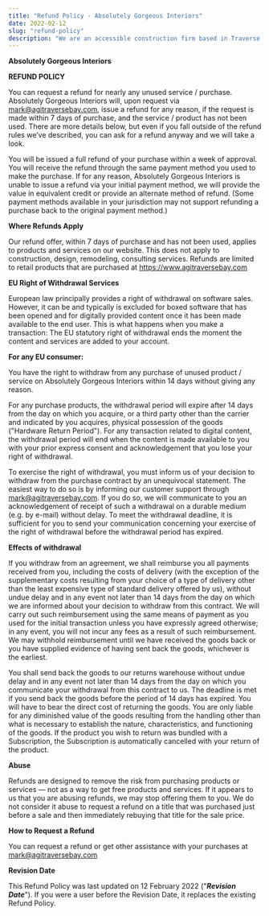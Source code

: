 ```yaml
---
title: "Refund Policy - Absolutely Gorgeous Interiors"
date: 2022-02-12
slug: "refund-policy"
description: "We are an accessible construction firm based in Traverse City, Michigan that specializes in building and remodeling projects that are wheelchair accessible."
---
```


**Absolutely Gorgeous Interiors**

**REFUND POLICY**

You can request a refund for nearly any unused service / purchase. Absolutely Gorgeous Interiors will, upon request via mark@agitraversebay.com, issue a refund for any reason, if the request is made within 7 days of purchase, and the service / product has not been used. There are more details below, but even if you fall outside of the refund rules we’ve described, you can ask for a refund anyway and we will take a look.

You will be issued a full refund of your purchase within a week of approval. You will receive the refund through the same payment method you used to make the purchase. If for any reason, Absolutely Gorgeous Interiors is unable to issue a refund via your initial payment method, we will provide the value in equivalent credit or provide an alternate method of refund. (Some payment methods available in your jurisdiction may not support refunding a purchase back to the original payment method.)

**Where Refunds Apply**

Our refund offer, within 7 days of purchase and has not been used, applies to products and services on our website.  This does not apply to construction, design, remodeling, consulting services.  Refunds are limited to retail products that are purchased at https://www.agitraversebay.com

**EU Right of Withdrawal Services**

European law principally provides a right of withdrawal on software sales. However, it can be and typically is excluded for boxed software that has been opened and for digitally provided content once it has been made available to the end user. This is what happens when you make a transaction: The EU statutory right of withdrawal ends the moment the content and services are added to your account.

**For any EU consumer:**

You have the right to withdraw from any purchase of unused product / service on Absolutely Gorgeous Interiors within 14 days without giving any reason.

For any purchase products, the withdrawal period will expire after 14 days from the day on which you acquire, or a third party other than the carrier and indicated by you acquires, physical possession of the goods ("Hardware Return Period"). For any transaction related to digital content, the withdrawal period will end when the content is made available to you with your prior express consent and acknowledgement that you lose your right of withdrawal.

To exercise the right of withdrawal, you must inform us of your decision to withdraw from the purchase contract by an unequivocal statement. The easiest way to do so is by informing our customer support through mark@agitraversebay.com. If you do so, we will communicate to you an acknowledgement of receipt of such a withdrawal on a durable medium (e.g. by e-mail) without delay. To meet the withdrawal deadline, it is sufficient for you to send your communication concerning your exercise of the right of withdrawal before the withdrawal period has expired.

**Effects of withdrawal**

If you withdraw from an agreement, we shall reimburse you all payments received from you, including the costs of delivery (with the exception of the supplementary costs resulting from your choice of a type of delivery other than the least expensive type of standard delivery offered by us), without undue delay and in any event not later than 14 days from the day on which we are informed about your decision to withdraw from this contract. We will carry out such reimbursement using the same means of payment as you used for the initial transaction unless you have expressly agreed otherwise; in any event, you will not incur any fees as a result of such reimbursement. We may withhold reimbursement until we have received the goods back or you have supplied evidence of having sent back the goods, whichever is the earliest.

You shall send back the goods to our returns warehouse without undue delay and in any event not later than 14 days from the day on which you communicate your withdrawal from this contract to us. The deadline is met if you send back the goods before the period of 14 days has expired. You will have to bear the direct cost of returning the goods. You are only liable for any diminished value of the goods resulting from the handling other than what is necessary to establish the nature, characteristics, and functioning of the goods. If the product you wish to return was bundled with a Subscription, the Subscription is automatically cancelled with your return of the product.

**Abuse**

Refunds are designed to remove the risk from purchasing products or services — not as a way to get free products and services. If it appears to us that you are abusing refunds, we may stop offering them to you. We do not consider it abuse to request a refund on a title that was purchased just before a sale and then immediately rebuying that title for the sale price.

**How to Request a Refund**

You can request a refund or get other assistance with your purchases at mark@agitraversebay.com

**Revision Date**

This Refund Policy was last updated on 12 February 2022 ("**_Revision Date_**"). If you were a user before the Revision Date, it replaces the existing Refund Policy.

 

 
